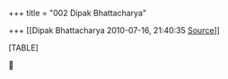 +++
title = "002 Dipak Bhattacharya"

+++
[[Dipak Bhattacharya	2010-07-16, 21:40:35 [Source](https://groups.google.com/g/bvparishat/c/LozlFZ7950Y)]]



[TABLE]



